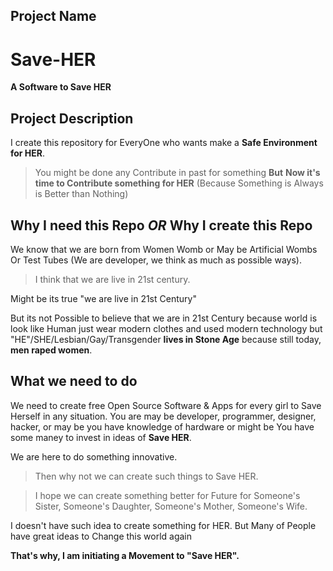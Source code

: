 ## Project Name
# Save-HER
**A Software to Save HER**

## Project Description
I create this repository for EveryOne who wants make a **Safe Environment for HER**.

> You might be done any Contribute in past for something **But** __Now it's time to Contribute something for HER__ (Because Something is Always is Better than Nothing) 

## Why I need this Repo _OR_ Why I create this Repo
We know that we are born from Women Womb or May be Artificial Wombs Or Test Tubes (We are developer, we think as much as possible ways). 

> I think that we are live in 21st century. 

Might be its true "we are live in 21st Century"

But its not Possible to believe that we are in 21st Century because world is look like Human just wear modern clothes and used modern technology but "HE"/SHE/Lesbian/Gay/Transgender **lives in Stone Age** because still today, **men raped women**.

## What we need to do
We need to create free Open Source Software & Apps for every girl to Save Herself in any situation. You are may be developer, programmer, designer, hacker, or may be you have knowledge of hardware or might be You have some maney to invest in ideas of **Save HER**.

We are here to do something innovative.	

> Then why not we can create such things to Save HER.

> I hope we can create something better for Future for Someone's Sister, Someone's Daughter, Someone's Mother, Someone's Wife.

I doesn't have such idea to create something for HER. But Many of People have great ideas to Change this world again

__That's why, I am initiating a Movement to "**Save HER**".__